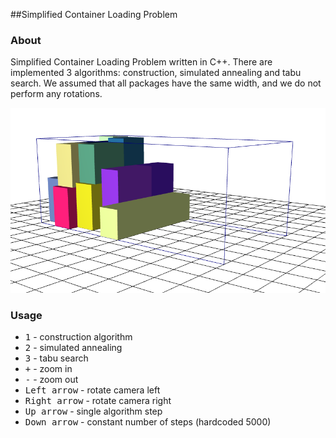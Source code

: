 ##Simplified Container Loading Problem

### About
<p>Simplified Container Loading Problem written in C++. There are implemented 3 algorithms: construction, simulated annealing and tabu search. We assumed that all packages have the same width, and we do not perform any rotations. </p>

![Real time visualisation](Media/screen1.png?raw=true  "Project contains real time visualisation")

### Usage

* <kbd>1</kbd> - construction algorithm
* <kbd>2</kbd> - simulated annealing
* <kbd>3</kbd> - tabu search
* <kbd>+</kbd> - zoom in
* <kbd>-</kbd> - zoom out
* <kbd>Left arrow</kbd> - rotate camera left
* <kbd>Right arrow</kbd> - rotate camera right
* <kbd>Up arrow</kbd> - single algorithm step
* <kbd>Down arrow</kbd> - constant number of steps (hardcoded 5000)

